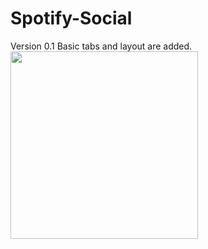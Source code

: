 # Spotify-Social
Version 0.1
Basic tabs and layout are added. <br>
<img src="https://user-images.githubusercontent.com/98774916/162286085-3fdb2035-2f5f-4936-bb32-09c494eccff0.png" height="300">
